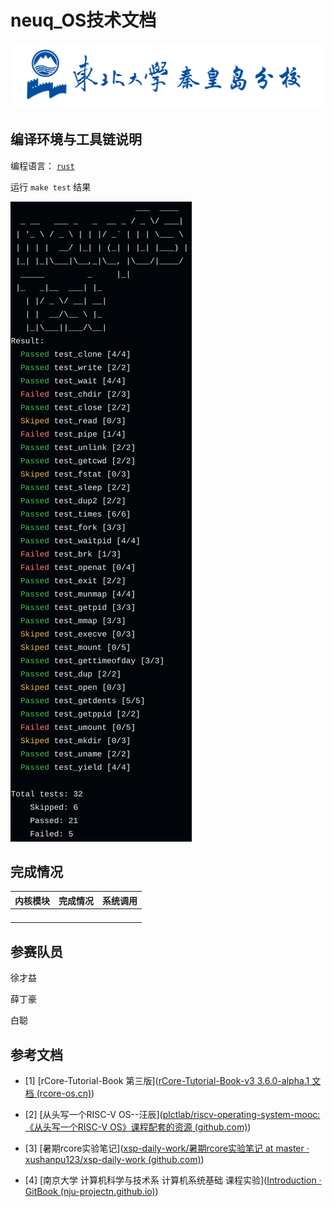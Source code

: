 # neuq_OS技术文档



![校徽](assets/school.jpg)

## 编译环境与工具链说明

编程语言： [`rust`](implements/语言选择.md)

运行 `make test` 结果

![visual_report.png](assets/visual_report.png)



## 完成情况

| 内核模块| 完成情况 | 系统调用 |
| :------- | ---- | ---- |
|          |      |      |
|          |      |      |
|          |      |      |
|          |      |      |



## 参赛队员

徐才益

薛丁豪

白聪

## 参考文档

- [1] [rCore-Tutorial-Book 第三版]([rCore-Tutorial-Book-v3 3.6.0-alpha.1 文档 (rcore-os.cn)](https://rcore-os.cn/rCore-Tutorial-Book-v3/index.html))
- [2] [从头写一个RISC-V OS--汪辰]([plctlab/riscv-operating-system-mooc: 《从头写一个RISC-V OS》课程配套的资源 (github.com)](https://github.com/plctlab/riscv-operating-system-mooc))
- [3] [暑期rcore实验笔记]([xsp-daily-work/暑期rcore实验笔记 at master · xushanpu123/xsp-daily-work (github.com)](https://github.com/xushanpu123/xsp-daily-work/tree/master/暑期rcore实验笔记))

- [4] [南京大学 计算机科学与技术系 计算机系统基础 课程实验]([Introduction · GitBook (nju-projectn.github.io)](https://nju-projectn.github.io/ics-pa-gitbook/ics2024/))
